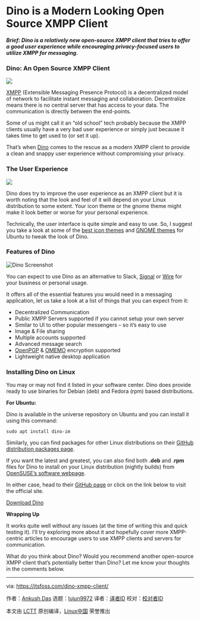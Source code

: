 [#]: collector: (lujun9972)
[#]: translator: ( )
[#]: reviewer: ( )
[#]: publisher: ( )
[#]: url: ( )
[#]: subject: (Dino is a Modern Looking Open Source XMPP Client)
[#]: via: (https://itsfoss.com/dino-xmpp-client/)
[#]: author: (Ankush Das https://itsfoss.com/author/ankush/)

Dino is a Modern Looking Open Source XMPP Client
======

_**Brief: Dino is a relatively new open-source XMPP client that tries to offer a good user experience while encouraging privacy-focused users to utilize XMPP for messaging.**_

### Dino: An Open Source XMPP Client

![][1]

[XMPP][2] (Extensible Messaging Presence Protocol) is a decentralized model of network to facilitate instant messaging and collaboration. Decentralize means there is no central server that has access to your data. The communication is directly between the end-points.

Some of us might call it an “old school” tech probably because the XMPP clients usually have a very bad user experience or simply just because it takes time to get used to (or set it up).

That’s when [Dino][3] comes to the rescue as a modern XMPP client to provide a clean and snappy user experience without compromising your privacy.

### The User Experience

![][4]

Dino does try to improve the user experience as an XMPP client but it is worth noting that the look and feel of it will depend on your Linux distribution to some extent. Your icon theme or the gnome theme might make it look better or worse for your personal experience.

Technically, the user interface is quite simple and easy to use. So, I suggest you take a look at some of the [best icon themes][5] and [GNOME themes][6] for Ubuntu to tweak the look of Dino.

### Features of Dino

![Dino Screenshot][7]

You can expect to use Dino as an alternative to Slack, [Signal][8] or [Wire][9] for your business or personal usage.

It offers all of the essential features you would need in a messaging application, let us take a look at a list of things that you can expect from it:

  * Decentralized Communication
  * Public XMPP Servers supported if you cannot setup your own server
  * Similar to UI to other popular messengers – so it’s easy to use
  * Image &amp; File sharing
  * Multiple accounts supported
  * Advanced message search
  * [OpenPGP][10] &amp; [OMEMO][11] encryption supported
  * Lightweight native desktop application



### Installing Dino on Linux

You may or may not find it listed in your software center. Dino does provide ready to use binaries for Debian (deb) and Fedora (rpm) based distributions.

**For Ubuntu:**

Dino is available in the universe repository on Ubuntu and you can install it using this command:

```
sudo apt install dino-im
```

Similarly, you can find packages for other Linux distributions on their [GitHub distribution packages page][12].

If you want the latest and greatest, you can also find both **.deb** and .**rpm** files for Dino to install on your Linux distribution (nightly builds) from [OpenSUSE’s software webpage][13].

In either case, head to their [GitHub page][14] or click on the link below to visit the official site.

[Download Dino][3]

**Wrapping Up**

It works quite well without any issues (at the time of writing this and quick testing it). I’ll try exploring more about it and hopefully cover more XMPP-centric articles to encourage users to use XMPP clients and servers for communication.

What do you think about Dino? Would you recommend another open-source XMPP client that’s potentially better than Dino? Let me know your thoughts in the comments below.

--------------------------------------------------------------------------------

via: https://itsfoss.com/dino-xmpp-client/

作者：[Ankush Das][a]
选题：[lujun9972][b]
译者：[译者ID](https://github.com/译者ID)
校对：[校对者ID](https://github.com/校对者ID)

本文由 [LCTT](https://github.com/LCTT/TranslateProject) 原创编译，[Linux中国](https://linux.cn/) 荣誉推出

[a]: https://itsfoss.com/author/ankush/
[b]: https://github.com/lujun9972
[1]: https://i1.wp.com/itsfoss.com/wp-content/uploads/2020/02/dino-main.png?ssl=1
[2]: https://xmpp.org/about/
[3]: https://dino.im/
[4]: https://i0.wp.com/itsfoss.com/wp-content/uploads/2020/02/dino-xmpp-client.jpg?ssl=1
[5]: https://itsfoss.com/best-icon-themes-ubuntu-16-04/
[6]: https://itsfoss.com/best-gtk-themes/
[7]: https://i2.wp.com/itsfoss.com/wp-content/uploads/2020/02/dino-screenshot.png?ssl=1
[8]: https://itsfoss.com/signal-messaging-app/
[9]: https://itsfoss.com/wire-messaging-linux/
[10]: https://www.openpgp.org/
[11]: https://en.wikipedia.org/wiki/OMEMO
[12]: https://github.com/dino/dino/wiki/Distribution-Packages
[13]: https://software.opensuse.org/download.html?project=network:messaging:xmpp:dino&package=dino
[14]: https://github.com/dino/dino
